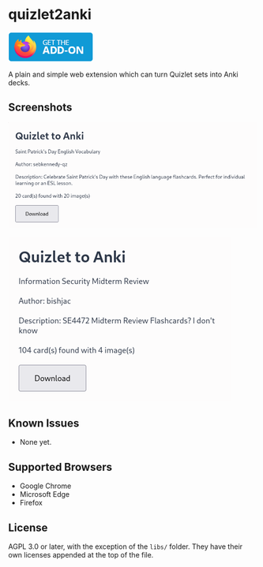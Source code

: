 # quizlet2anki

<a href="https://addons.mozilla.org/en-US/firefox/addon/quizlet-to-anki/"><img src="assets/get-the-addon.png"></a>

A plain and simple web extension which can turn Quizlet sets into Anki decks.

## Screenshots
![](assets/extension1.png)

![](assets/extension2.png)

## Known Issues
- None yet.

## Supported Browsers
- Google Chrome
- Microsoft Edge
- Firefox

## License

AGPL 3.0 or later, with the exception of the `libs/` folder. They have their own licenses appended at the top of the file.

